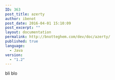 ```yaml
---
ID: 363
post_title: azerty
author: ibenot
post_date: 2016-04-01 15:10:09
post_excerpt: ""
layout: documentation
permalink: http://bnotteghem.com/dev/doc/azerty/
published: true
language:
  - Java
version:
  - "1.2"
---
```

bli blo